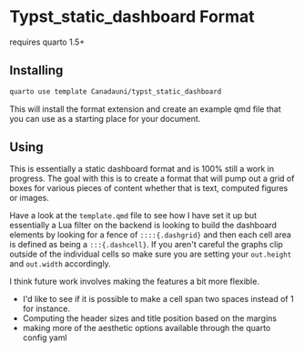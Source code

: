 # Typst_static_dashboard Format

requires quarto 1.5+

## Installing

```bash
quarto use template Canadauni/typst_static_dashboard
```

This will install the format extension and create an example qmd file
that you can use as a starting place for your document.

## Using

This is essentially a static dashboard format and is 100% still a work in progress. The goal with this is to create a format that will pump out a grid of boxes for various pieces of content whether that is text, computed figures or images.

Have a look at the `template.qmd` file to see how I have set it up but essentially a Lua filter on the backend is looking to build the dashboard elements by looking for a fence of `::::{.dashgrid}` and then each cell area is defined as being a `:::{.dashcell}`. If you aren't careful the graphs clip outside of the individual cells so make sure you are setting your `out.height` and `out.width` accordingly.

I think future work involves making the features a bit more flexible.

  - I'd like to see if it is possible to make a cell span two spaces instead of 1 for instance.
  - Computing the header sizes and title position based on the margins
  - making more of the aesthetic options available through the quarto config yaml
